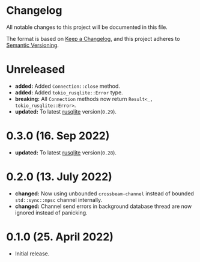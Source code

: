 # Changelog
All notable changes to this project will be documented in this file.

The format is based on [Keep a Changelog], and this project adheres to
[Semantic Versioning].

# Unreleased

- **added:** Added `Connection::close` method.
- **added:** Added `tokio_rusqlite::Error` type.
- **breaking:** All `Connection` methods now return `Result<_, tokio_rusqlite::Error>`.
- **updated:** To latest [rusqlite] version(`0.29`).

# 0.3.0 (16. Sep 2022)

- **updated:** To latest [rusqlite] version(`0.28`).

# 0.2.0 (13. July 2022)

- **changed:** Now using unbounded `crossbeam-channel` instead of bounded
  `std::sync::mpsc` channel internally.
- **changed:** Channel send errors in background database thread are now
  ignored instead of panicking.

# 0.1.0 (25. April 2022)

- Initial release.

[rusqlite]: https://crates.io/crates/rusqlite
[Keep a Changelog]: https://keepachangelog.com/en/1.0.0/
[Semantic Versioning]: https://semver.org/spec/v2.0.0.html
